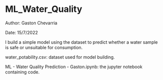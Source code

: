 # ML_Water_Quality

Author: Gaston Chevarria

Date: 15/7/2022

I build a simple model using the dataset to predict whether a water sample is safe or unsuitable for consumption.

water_potability.csv: dataset used for model building.

ML - Water Quality Prediction - Gaston.ipynb: the jupyter notebook containing code.
